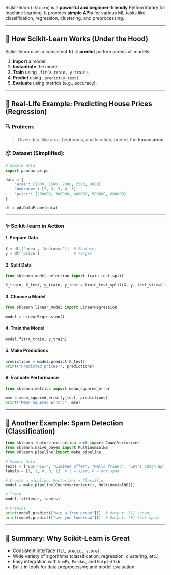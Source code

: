 Scikit-learn (`sklearn`) is a **powerful and beginner-friendly** Python library for machine learning. It provides **simple APIs** for various ML tasks like classification, regression, clustering, and preprocessing.

---

## 🔧 How Scikit-Learn Works (Under the Hood)

Scikit-learn uses a consistent **fit → predict** pattern across all models:

1. **Import** a model.
2. **Instantiate** the model.
3. **Train** using `.fit(X_train, y_train)`.
4. **Predict** using `.predict(X_test)`.
5. **Evaluate** using metrics (e.g., accuracy).

---

## 🏡 Real-Life Example: Predicting House Prices (Regression)

### 🔍 Problem:

> Given data like area, bedrooms, and location, predict the **house price**.

### 📦 Dataset (Simplified):

```python
# Sample data
import pandas as pd

data = {
    'area': [1000, 1500, 2000, 2500, 3000],
    'bedrooms': [2, 3, 3, 4, 5],
    'price': [200000, 300000, 400000, 500000, 600000]
}

df = pd.DataFrame(data)
```

---

### ✨ Scikit-learn in Action

#### 1. **Prepare Data**

```python
X = df[['area', 'bedrooms']]  # Features
y = df['price']               # Target
```

#### 2. **Split Data**

```python
from sklearn.model_selection import train_test_split

X_train, X_test, y_train, y_test = train_test_split(X, y, test_size=0.2, random_state=42)
```

#### 3. **Choose a Model**

```python
from sklearn.linear_model import LinearRegression

model = LinearRegression()
```

#### 4. **Train the Model**

```python
model.fit(X_train, y_train)
```

#### 5. **Make Predictions**

```python
predictions = model.predict(X_test)
print("Predicted prices:", predictions)
```

#### 6. **Evaluate Performance**

```python
from sklearn.metrics import mean_squared_error

mse = mean_squared_error(y_test, predictions)
print("Mean Squared Error:", mse)
```

---

## 🤖 Another Example: Spam Detection (Classification)

```python
from sklearn.feature_extraction.text import CountVectorizer
from sklearn.naive_bayes import MultinomialNB
from sklearn.pipeline import make_pipeline

# Sample data
texts = ["Buy now!", "Limited offer", "Hello friend", "Let's catch up", "Free tickets!"]
labels = [1, 1, 0, 0, 1]  # 1 = spam, 0 = not spam

# Create a pipeline: Vectorizer + Classifier
model = make_pipeline(CountVectorizer(), MultinomialNB())

# Train
model.fit(texts, labels)

# Predict
print(model.predict(["win a free phone"]))  # Output: [1] (spam)
print(model.predict(["see you tomorrow"]))  # Output: [0] (not spam)
```

---

## 🔁 Summary: Why Scikit-Learn is Great

* Consistent interface (`fit`, `predict`, `score`)
* Wide variety of algorithms (classification, regression, clustering, etc.)
* Easy integration with `NumPy`, `Pandas`, and `Matplotlib`
* Built-in tools for data preprocessing and model evaluation
